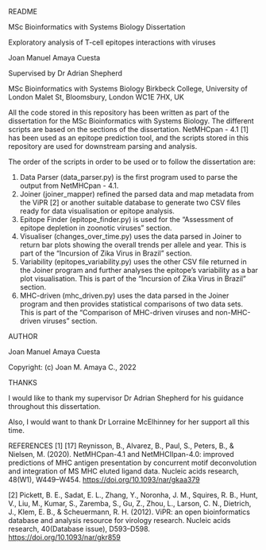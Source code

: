 README

MSc Bioinformatics with Systems Biology Dissertation

Exploratory analysis of T-cell epitopes
interactions with viruses

Joan Manuel Amaya Cuesta

Supervised by Dr Adrian Shepherd

MSc Bioinformatics with Systems Biology
Birkbeck College, University of London
Malet St, Bloomsbury, London WC1E 7HX, UK


All the code stored in this repository has been written as part of the dissertation 
for the MSc Bioinformatics with Systems Biology.
The different scripts are based on the sections of the dissertation.
NetMHCpan - 4.1 [1] has been used as an epitope prediction tool, and the scripts 
stored in this repository are used for downstream parsing and analysis.

The order of the scripts in order to be used or to follow the dissertation are:
1.	Data Parser (data_parser.py) is the first program used to parse the output from NetMHCpan - 4.1.
2.	Joiner (joiner_mapper) refined the parsed data and map metadata from the ViPR [2] or another 
    suitable database to generate two CSV files ready for data visualisation or epitope analysis.
3.	Epitope Finder (epitope_finder.py) is used for the “Assessment of epitope depletion in zoonotic viruses” section.
4.	Visualiser (changes_over_time.py) uses the data parsed in Joiner to return bar plots showing the 
    overall trends per allele and year. This is part of the “Incursion of Zika Virus in Brazil” section.
5.	Variability (epitopes_variability.py) uses the other CSV file returned in the Joiner program and 
    further analyses the epitope’s variability as a bar plot visualisation. This is part of the 
     “Incursion of Zika Virus in Brazil” section.
6.	MHC-driven (mhc_driven.py) uses the data parsed in the Joiner program and then provides statistical 
    comparisons of two data sets. This is part of the “Comparison of MHC-driven viruses and 
     non-MHC-driven viruses” section.

AUTHOR

Joan Manuel Amaya Cuesta

Copyright:  (c) Joan M. Amaya C., 2022


THANKS

I would like to thank my supervisor Dr Adrian Shepherd for his guidance throughout this dissertation.

Also, I would want to thank Dr Lorraine McElhinney for her support all this time.

REFERENCES
[1] [17] Reynisson, B., Alvarez, B., Paul, S., Peters, B., & Nielsen, M. (2020). 
NetMHCpan-4.1 and NetMHCIIpan-4.0: improved predictions of MHC antigen presentation 
by concurrent motif deconvolution and integration of MS MHC eluted ligand data. 
Nucleic acids research, 48(W1), W449–W454. https://doi.org/10.1093/nar/gkaa379

[2] Pickett, B. E., Sadat, E. L., Zhang, Y., Noronha, J. M., Squires, R. B., Hunt, V., 
Liu, M., Kumar, S., Zaremba, S., Gu, Z., Zhou, L., Larson, C. N., Dietrich, J., Klem, E. B., & Scheuermann, R. H. (2012). 
ViPR: an open bioinformatics database and analysis resource for virology research. 
Nucleic acids research, 40(Database issue), D593–D598. https://doi.org/10.1093/nar/gkr859 


